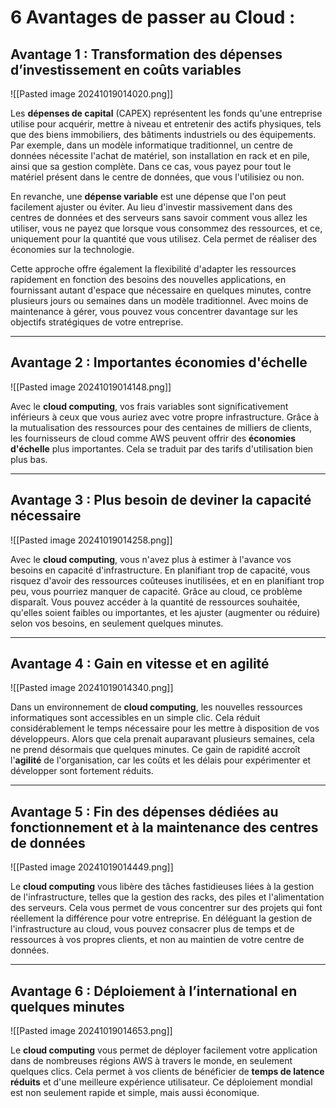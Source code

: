 # 6 Avantages de passer au Cloud :


## Avantage 1 : Transformation des dépenses d’investissement en coûts variables

![[Pasted image 20241019014020.png]]

Les **dépenses de capital** (CAPEX) représentent les fonds qu'une entreprise utilise pour acquérir, mettre à niveau et entretenir des actifs physiques, tels que des biens immobiliers, des bâtiments industriels ou des équipements. Par exemple, dans un modèle informatique traditionnel, un centre de données nécessite l'achat de matériel, son installation en rack et en pile, ainsi que sa gestion complète. Dans ce cas, vous payez pour tout le matériel présent dans le centre de données, que vous l'utilisiez ou non.

En revanche, une **dépense variable** est une dépense que l'on peut facilement ajuster ou éviter. Au lieu d'investir massivement dans des centres de données et des serveurs sans savoir comment vous allez les utiliser, vous ne payez que lorsque vous consommez des ressources, et ce, uniquement pour la quantité que vous utilisez. Cela permet de réaliser des économies sur la technologie.

Cette approche offre également la flexibilité d'adapter les ressources rapidement en fonction des besoins des nouvelles applications, en fournissant autant d'espace que nécessaire en quelques minutes, contre plusieurs jours ou semaines dans un modèle traditionnel. Avec moins de maintenance à gérer, vous pouvez vous concentrer davantage sur les objectifs stratégiques de votre entreprise.

--------------------------------------------------------------------------


## Avantage 2 : Importantes économies d'échelle

![[Pasted image 20241019014148.png]]

Avec le **cloud computing**, vos frais variables sont significativement inférieurs à ceux que vous auriez avec votre propre infrastructure. Grâce à la mutualisation des ressources pour des centaines de milliers de clients, les fournisseurs de cloud comme AWS peuvent offrir des **économies d'échelle** plus importantes. Cela se traduit par des tarifs d'utilisation bien plus bas.

--------------------------------------------------------------------------



## Avantage 3 : Plus besoin de deviner la capacité nécessaire

![[Pasted image 20241019014258.png]]

Avec le **cloud computing**, vous n'avez plus à estimer à l'avance vos besoins en capacité d'infrastructure. En planifiant trop de capacité, vous risquez d'avoir des ressources coûteuses inutilisées, et en en planifiant trop peu, vous pourriez manquer de capacité. Grâce au cloud, ce problème disparaît. Vous pouvez accéder à la quantité de ressources souhaitée, qu'elles soient faibles ou importantes, et les ajuster (augmenter ou réduire) selon vos besoins, en seulement quelques minutes.

--------------------------------------------------------------------------



## Avantage 4 : Gain en vitesse et en agilité

![[Pasted image 20241019014340.png]]

Dans un environnement de **cloud computing**, les nouvelles ressources informatiques sont accessibles en un simple clic. Cela réduit considérablement le temps nécessaire pour les mettre à disposition de vos développeurs. Alors que cela prenait auparavant plusieurs semaines, cela ne prend désormais que quelques minutes. Ce gain de rapidité accroît l'**agilité** de l'organisation, car les coûts et les délais pour expérimenter et développer sont fortement réduits.

--------------------------------------------------------------------------


## Avantage 5 : Fin des dépenses dédiées au fonctionnement et à la maintenance des centres de données

![[Pasted image 20241019014449.png]]

Le **cloud computing** vous libère des tâches fastidieuses liées à la gestion de l'infrastructure, telles que la gestion des racks, des piles et l'alimentation des serveurs. Cela vous permet de vous concentrer sur des projets qui font réellement la différence pour votre entreprise. En déléguant la gestion de l'infrastructure au cloud, vous pouvez consacrer plus de temps et de ressources à vos propres clients, et non au maintien de votre centre de données.

--------------------------------------------------------------------------


## Avantage 6 : Déploiement à l’international en quelques minutes

![[Pasted image 20241019014653.png]]

Le **cloud computing** vous permet de déployer facilement votre application dans de nombreuses régions AWS à travers le monde, en seulement quelques clics. Cela permet à vos clients de bénéficier de **temps de latence réduits** et d'une meilleure expérience utilisateur. Ce déploiement mondial est non seulement rapide et simple, mais aussi économique.


